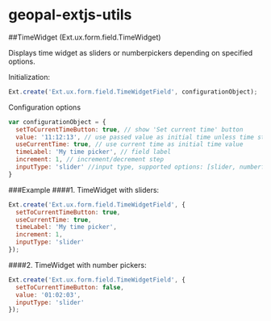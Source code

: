 geopal-extjs-utils
==================


##TimeWidget (Ext.ux.form.field.TimeWidget)

Displays time widget as sliders or numberpickers depending on specified options. 

Initialization: 
```javascript
Ext.create('Ext.ux.form.field.TimeWidgetField', configurationObject);
```

Configuration options
```javascript
var configurationObject = {
  setToCurrentTimeButton: true, // show 'Set current time' button
  value: '11:12:13', // use passed value as initial time unless time string is invalid
  useCurrentTime: true, // use current time as initial time value
  timeLabel: 'My time picker', // field label
  increment: 1, // increment/decrement step
  inputType: 'slider' //input type, supported options: [slider, numberfield]
}
```

###Example
####1. TimeWidget with sliders:
```javascript
Ext.create('Ext.ux.form.field.TimeWidgetField', {
  setToCurrentTimeButton: true,
  useCurrentTime: true,
  timeLabel: 'My time picker',
  increment: 1,
  inputType: 'slider' 
});
```

####2. TimeWidget with number pickers:
```javascript
Ext.create('Ext.ux.form.field.TimeWidgetField', {
  setToCurrentTimeButton: false,
  value: '01:02:03',
  inputType: 'slider' 
});
```
